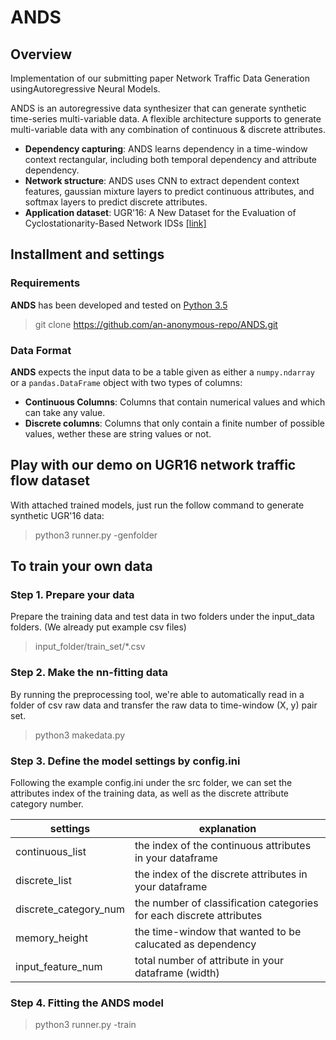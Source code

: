 # ANDS

## Overview

Implementation of our submitting paper Network Traffic Data Generation usingAutoregressive Neural Models.

ANDS is an autoregressive data synthesizer that can generate synthetic time-series multi-variable data.
A flexible architecture supports to generate multi-variable data with any combination of continuous & discrete attributes.

- **Dependency capturing**: ANDS learns dependency in a time-window context rectangular,
  including both temporal dependency and attribute dependency.
- **Network structure**: ANDS uses CNN to extract dependent context features, gaussian mixture layers to predict continuous attributes,
  and softmax layers to predict discrete attributes.
- **Application dataset**: UGR'16: A New Dataset for the Evaluation of Cyclostationarity-Based Network IDSs [[link]](https://nesg.ugr.es/nesg-ugr16/)


## Installment and settings

### Requirements

**ANDS** has been developed and tested on [Python 3.5](https://www.python.org/downloads/)

> git clone https://github.com/an-anonymous-repo/ANDS.git

### Data Format

**ANDS** expects the input data to be a table given as either a `numpy.ndarray` or a
`pandas.DataFrame` object with two types of columns:

* **Continuous Columns**: Columns that contain numerical values and which can take any value.
* **Discrete columns**: Columns that only contain a finite number of possible values, wether
these are string values or not.

## Play with our demo on UGR16 network traffic flow dataset

With attached trained models, just run the follow command to generate synthetic UGR'16 data:

> python3 runner.py -genfolder

## To train your own data

### Step 1. Prepare your data

Prepare the training data and test data in two folders under the input_data folders. (We already put example csv files)

> input_folder/train_set/*.csv

### Step 2. Make the nn-fitting data

By running the preprocessing tool, we're able to automatically read in a folder of csv raw data 
and transfer the raw data to time-window (X, y) pair set.

> python3 makedata.py

### Step 3. Define the model settings by config.ini

Following the example config.ini under the src folder, we can set the attributes index of the training data, as well as the discrete attribute category number. 


| settings | explanation |
| --- | --- |
| continuous_list | the index of the continuous attributes in your dataframe |
| discrete_list | the index of the discrete attributes in your dataframe | 
| discrete_category_num | the number of classification categories for each discrete attributes |
| memory_height | the time-window that wanted to be calucated as dependency |
| input_feature_num | total number of attribute in your dataframe (width)|


### Step 4. Fitting the ANDS model

> python3 runner.py -train
